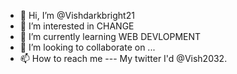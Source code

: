- 👋 Hi, I’m @Vishdarkbright21
- 👀 I’m interested in CHANGE 
- 🌱 I’m currently learning WEB DEVLOPMENT
- 💞️ I’m looking to collaborate on ...
- 📫 How to reach me --- My twitter  I'd @Vish2032.

<!---
Vishdarkbright21/Vishdarkbright21 is a ✨ special ✨ repository because its `README.md` (this file) appears on your GitHub profile.
You can click the Preview link to take a look at your changes.
--->

